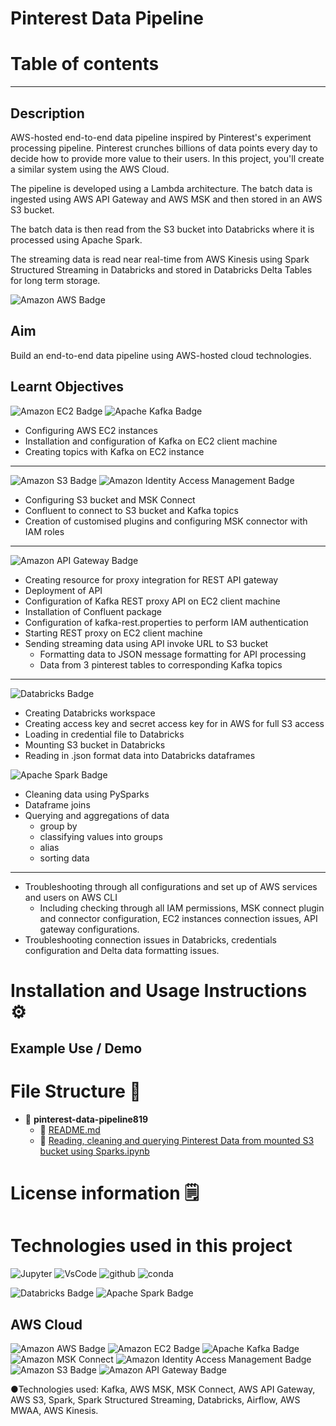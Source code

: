 # Pinterest Data Pipeline

# Table of contents



---

## Description

AWS-hosted end-to-end data pipeline inspired by Pinterest's experiment processing pipeline.
Pinterest crunches billions of data points every day to decide how to provide more value to their users. In this project, you'll create a similar system using the AWS Cloud.

The pipeline is developed using a Lambda architecture. The batch data is ingested using AWS API Gateway and AWS MSK  and then stored in an AWS S3 bucket.

The batch data is then read from the S3 bucket into Databricks where it is processed using Apache Spark.

The streaming data is read near real-time from AWS Kinesis using Spark Structured Streaming in Databricks and stored in Databricks Delta Tables for long term storage.

![Amazon AWS Badge](https://img.shields.io/badge/Amazon%20AWS-232F3E?logo=amazonaws&logoColor=fff&style=for-the-badge)

## Aim

Build an end-to-end data pipeline using AWS-hosted cloud technologies. 

## Learnt Objectives

![Amazon EC2 Badge](https://img.shields.io/badge/Amazon%20EC2-F90?logo=amazonec2&logoColor=fff&style=for-the-badge)
![Apache Kafka Badge](https://img.shields.io/badge/Apache%20Kafka-231F20?logo=apachekafka&logoColor=fff&style=for-the-badge)

- Configuring AWS EC2 instances
- Installation and configuration of Kafka on EC2 client machine
- Creating topics with Kafka on EC2 instance

---

![Amazon S3 Badge](https://img.shields.io/badge/Amazon%20S3-569A31?logo=amazons3&logoColor=fff&style=for-the-badge)
![Amazon Identity Access Management Badge](https://img.shields.io/badge/Amazon%20Identity%20Access%20Management-DD344C?logo=amazoniam&logoColor=fff&style=for-the-badge)

- Configuring S3 bucket and MSK Connect
- Confluent to connect to S3 bucket and Kafka topics
- Creation of customised plugins and configuring MSK connector with IAM roles
  
---

![Amazon API Gateway Badge](https://img.shields.io/badge/Amazon%20API%20Gateway-FF4F8B?logo=amazonapigateway&logoColor=fff&style=for-the-badge)

- Creating resource for proxy integration for REST API gateway
- Deployment of API
- Configuration of Kafka REST proxy API on EC2 client machine
- Installation of Confluent package
- Configuration of kafka-rest.properties to perform IAM authentication
- Starting REST proxy on EC2 client machine
- Sending streaming data using API invoke URL to S3 bucket
  - Formatting data to JSON message formatting for API processing
  - Data from 3 pinterest tables to corresponding Kafka topics

---

![Databricks Badge](https://img.shields.io/badge/Databricks-FF3621?logo=databricks&logoColor=fff&style=for-the-badge)

- Creating Databricks workspace
- Creating access key and secret access key for in AWS for full S3 access
- Loading in credential file to Databricks
- Mounting S3 bucket in Databricks
- Reading in .json format data into Databricks dataframes
  
![Apache Spark Badge](https://img.shields.io/badge/Apache%20Spark-E25A1C?logo=apachespark&logoColor=fff&style=for-the-badge)

- Cleaning data using PySparks
- Dataframe joins
- Querying and aggregations of data
  - group by
  - classifying values into groups
  - alias
  - sorting data

---

- Troubleshooting through all configurations and set up of AWS services and users on AWS CLI
  - Including checking through all IAM permissions, MSK connect plugin and connector configuration, EC2 instances connection issues, API gateway configurations.
- Troubleshooting connection issues in Databricks, credentials configuration and Delta data formatting issues.

# Installation and Usage Instructions ⚙

## Example Use / Demo

# File Structure 📂

- 📂 __pinterest\-data\-pipeline819__
   - 📄 [README.md](README.md)
   - 📄 [Reading, cleaning and querying Pinterest Data from mounted S3 bucket using Sparks.ipynb](Reading%2C%20cleaning%20and%20querying%20Pinterest%20Data%20from%20mounted%20S3%20bucket%20using%20Sparks.ipynb)

# License information 🗒

# Technologies used in this project

![Jupyter](https://img.shields.io/badge/Jupyter-F37626.svg?&style=for-the-badge&logo=Jupyter&logoColor=white)
![VsCode](https://img.shields.io/badge/VSCode-0078D4?style=for-the-badge&logo=visual%20studio%20code&logoColor=white)
![github](https://img.shields.io/badge/GitHub-100000?style=for-the-badge&logo=github&logoColor=white)
![conda](https://img.shields.io/badge/conda-342B029.svg?&style=for-the-badge&logo=anaconda&logoColor=white)

![Databricks Badge](https://img.shields.io/badge/Databricks-FF3621?logo=databricks&logoColor=fff&style=for-the-badge)
![Apache Spark Badge](https://img.shields.io/badge/Apache%20Spark-E25A1C?logo=apachespark&logoColor=fff&style=for-the-badge)

## AWS Cloud

![Amazon AWS Badge](https://img.shields.io/badge/Amazon%20AWS-232F3E?logo=amazonaws&logoColor=fff&style=for-the-badge)
![Amazon EC2 Badge](https://img.shields.io/badge/Amazon%20EC2-F90?logo=amazonec2&logoColor=fff&style=for-the-badge)
![Apache Kafka Badge](https://img.shields.io/badge/Apache%20Kafka-231F20?logo=apachekafka&logoColor=fff&style=for-the-badge)
![Amazon MSK Connect](https://img.shields.io/badge/Amazon%20MSK%20Connect-8a42f5?style=for-the-badge&logo={LOGO-NAME}&logoColor=white)
![Amazon Identity Access Management Badge](https://img.shields.io/badge/Amazon%20Identity%20Access%20Management-DD344C?logo=amazoniam&logoColor=fff&style=for-the-badge)
![Amazon S3 Badge](https://img.shields.io/badge/Amazon%20S3-569A31?logo=amazons3&logoColor=fff&style=for-the-badge)
![Amazon API Gateway Badge](https://img.shields.io/badge/Amazon%20API%20Gateway-FF4F8B?logo=amazonapigateway&logoColor=fff&style=for-the-badge)


●Technologies used: Kafka, AWS MSK, MSK Connect, AWS API Gateway, AWS S3, Spark, Spark Structured Streaming, Databricks, Airflow, AWS MWAA, AWS Kinesis.
